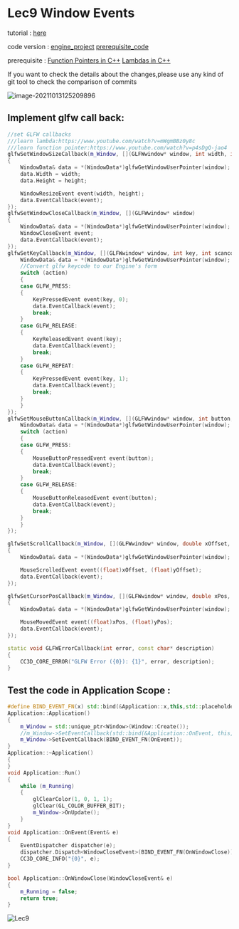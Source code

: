 # Lec9 Window Events

tutorial : [here](https://www.youtube.com/watch?v=r74WxFMIEdU)

code version : [engine_project](https://github.com/Graphic-researcher/Crosa-Conty-3D/tree/0e328735ad10d4fe76aa447a7cfe9d29543e35f7/HTC/Project/Crosa-Conty-3D/Crosa-Conty-3D) [prerequisite_code](https://github.com/Graphic-researcher/Crosa-Conty-3D/tree/f2d902eeeab90acca55f1ff88a7f0450eefa803e/HTC/Project/CC3D)

prerequisite : [Function Pointers in C++](https://www.youtube.com/watch?v=p4sDgQ-jao4) 	[Lambdas in C++](https://www.youtube.com/watch?v=mWgmBBz0y8c) 

If you want to check the details about the changes,please use any kind of git tool to check the comparison of commits

![image-20211013125209896](https://i.loli.net/2021/10/13/XvtSmKpMcDaoEdZ.png)

## Implement glfw call back:

```c++
//set GLFW callbacks
///learn lambda:https://www.youtube.com/watch?v=mWgmBBz0y8c
///learn function pointer:https://www.youtube.com/watch?v=p4sDgQ-jao4
glfwSetWindowSizeCallback(m_Window, [](GLFWwindow* window, int width, int height)
{
	WindowData& data = *(WindowData*)glfwGetWindowUserPointer(window);
	data.Width = width;
	data.Height = height;

	WindowResizeEvent event(width, height);
	data.EventCallback(event);
});
glfwSetWindowCloseCallback(m_Window, [](GLFWwindow* window)
{
	WindowData& data = *(WindowData*)glfwGetWindowUserPointer(window);
	WindowCloseEvent event;
	data.EventCallback(event);
});
glfwSetKeyCallback(m_Window, [](GLFWwindow* window, int key, int scancode, int action, int mods) {
	WindowData& data = *(WindowData*)glfwGetWindowUserPointer(window);
	//Convert glfw keycode to our Engine's form
	switch (action)
	{
	case GLFW_PRESS:
	{
		KeyPressedEvent event(key, 0);
		data.EventCallback(event);
		break;
	}
	case GLFW_RELEASE:
	{
		KeyReleasedEvent event(key);
		data.EventCallback(event);
		break;
	}
	case GLFW_REPEAT:
	{
		KeyPressedEvent event(key, 1);
		data.EventCallback(event);
		break;
	}
	}
});
glfwSetMouseButtonCallback(m_Window, [](GLFWwindow* window, int button, int action, int mods) {
	WindowData& data = *(WindowData*)glfwGetWindowUserPointer(window);
	switch (action)
	{
	case GLFW_PRESS:
	{
		MouseButtonPressedEvent event(button);
		data.EventCallback(event);
		break;
	}
	case GLFW_RELEASE:
	{
		MouseButtonReleasedEvent event(button);
		data.EventCallback(event);
		break;
	}
	}
});

glfwSetScrollCallback(m_Window, [](GLFWwindow* window, double xOffset, double yOffset)
{
	WindowData& data = *(WindowData*)glfwGetWindowUserPointer(window);

	MouseScrolledEvent event((float)xOffset, (float)yOffset);
	data.EventCallback(event);
});

glfwSetCursorPosCallback(m_Window, [](GLFWwindow* window, double xPos, double yPos)
{
	WindowData& data = *(WindowData*)glfwGetWindowUserPointer(window);

	MouseMovedEvent event((float)xPos, (float)yPos);
	data.EventCallback(event);
});
```

```c++
static void GLFWErrorCallback(int error, const char* description)
{
	CC3D_CORE_ERROR("GLFW Error ({0}): {1}", error, description);
}
```

## Test the code in Application Scope :

```c++
#define BIND_EVENT_FN(x) std::bind(&Application::x,this,std::placeholders::_1)
Application::Application()
{
	m_Window = std::unique_ptr<Window>(Window::Create());
	//m_Window->SetEventCallback(std::bind(&Application::OnEvent, this, std::placeholders::_1));
	m_Window->SetEventCallback(BIND_EVENT_FN(OnEvent));
}
Application::~Application()
{
}
void Application::Run()
{
	while (m_Running)
	{
		glClearColor(1, 0, 1, 1);
		glClear(GL_COLOR_BUFFER_BIT);
		m_Window->OnUpdate();
	}
}
void Application::OnEvent(Event& e)
{
	EventDispatcher dispatcher(e);
	dispatcher.Dispatch<WindowCloseEvent>(BIND_EVENT_FN(OnWindowClose));
	CC3D_CORE_INFO("{0}", e);
}

bool Application::OnWindowClose(WindowCloseEvent& e)
{
	m_Running = false;
	return true;
}
```

![Lec9](./result/Lec9.gif)